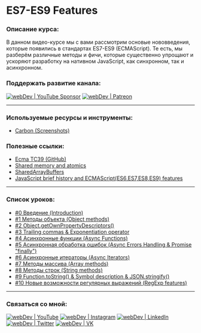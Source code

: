 #  ES7-ES9 Features

### Описание курса:
В данном видео-курсе мы с вами рассмотрим основые нововведения, которые появились в стандартах ES7-ES9 (ECMAScript). Те есть, мы разберём различные методы и фичи, которые существенно упрощают и ускоряют разработку на нативном JavaScript, как синхронном, так и асинхронном.

### Поддержать развитие канала:
[<img alt="webDev | YouTube Sponsor" src="https://img.shields.io/badge/Become a sponsor-F70000.svg?&style=for-the-badge&logo=youtube&logoColor=fff" />][sponsor]
[<img alt="webDev | Patreon" src="https://img.shields.io/badge/Become a patron-EF6451.svg?&style=for-the-badge&logo=patreon&logoColor=fff" />][patron]

---

### Используемые ресурсы и инструменты:
- [Carbon (Screenshots)](https://carbon.now.sh/)

### Полезные ссылки:
- [Ecma TC39 (GitHub)](https://github.com/tc39)
- [Shared memory and atomics](https://2ality.com/2017/01/shared-array-buffer.html)
- [SharedArrayBuffers](https://hacks.mozilla.org/category/code-cartoons/a-cartoon-intro-to-sharedarraybuffers/)
- [JavaScript brief history and ECMAScript(ES6,ES7,ES8,ES9) features](https://medium.com/@madasamy/javascript-brief-history-and-ecmascript-es6-es7-es8-features-673973394df4)

---

### Список уроков:
- [#0 Введение (Introduction)](https://youtu.be/ZjR-oBsuQcs)
- [#1 Методы объекта (Object methods)](https://youtu.be/zXaXzC5U_8c)
- [#2 Object.getOwnPropertyDescriptors()](https://youtu.be/laAjQoMbnPY)
- [#3 Trailing commas & Exponentiation operator](https://youtu.be/gmVLp3ZVYZk)
- [#4 Асинхронные функции (Async Functions)](https://youtu.be/JtnIU6HemK8)
- [#5 Асинхронная обработка ошибок (Async Errors Handling & Promise "finally")](https://youtu.be/VglJ0Wic2i8)
- [#6 Асинхронные итераторы (Async Iterators)](https://youtu.be/58_qeGUBS2k)
- [#7 Методы массива (Array methods)](https://youtu.be/8z1DQqlC78I)
- [#8 Методы строк (String methods)](https://youtu.be/MI_9grIevCE)
- [#9 Function.toString() & Symbol description & JSON.stringify()](https://youtu.be/gvxCKEtCJaM)
- [#10 Новые возможности регулярных выражений (RegExp features)](https://youtu.be/dv_iHGJbVZQ)

---

### Связаться со мной:
[<img alt="webDev | YouTube" src="https://img.shields.io/badge/youtube-FF0000.svg?&style=for-the-badge&logo=Instagram&logoColor=white" />][youtube]
[<img alt="webDev | Instagram" src="https://img.shields.io/badge/instagram-E4405F.svg?&style=for-the-badge&logo=Instagram&logoColor=white" />][instagram]
[<img alt="webDev | LinkedIn" src="https://img.shields.io/badge/linkedin-0077B5.svg?&style=for-the-badge&logo=linkedin&logoColor=white" />][linkedin]
[<img alt="webDev | Twitter" src="https://img.shields.io/badge/twitter-1DA1F2.svg?&style=for-the-badge&logo=Twitter&logoColor=white" />][twitter]
[<img alt="webDev | VK" src="https://img.shields.io/badge/vk-4680C2.svg?&style=for-the-badge&logo=Twitter&logoColor=white" />][vk]

[youtube]: https://youtube.com/YauhenKavalchuk
[instagram]: https://instagram.com/YauhenKavalchuk
[linkedin]: https://linkedin.com/in/YauhenKavalchuk
[vk]: https://vk.com/YauhenKavalchuk
[twitter]: https://twitter.com/YauhenKavalchuk
[sponsor]: https://www.youtube.com/channel/UCE9ODjNIkOHrnSdkYWLfYhg/join
[patron]: https://www.patreon.com/YauhenKavalchuk
